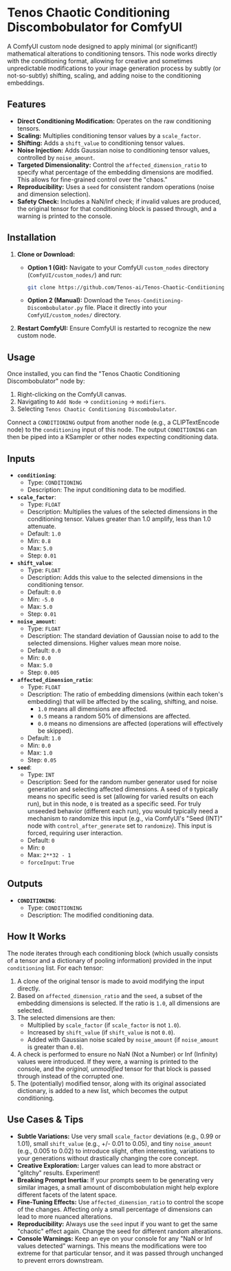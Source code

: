 # Tenos Chaotic Conditioning Discombobulator for ComfyUI

A ComfyUI custom node designed to apply minimal (or significant!) mathematical alterations to conditioning tensors. This node works directly with the conditioning format, allowing for creative and sometimes unpredictable modifications to your image generation process by subtly (or not-so-subtly) shifting, scaling, and adding noise to the conditioning embeddings.

## Features

*   **Direct Conditioning Modification:** Operates on the raw conditioning tensors.
*   **Scaling:** Multiplies conditioning tensor values by a `scale_factor`.
*   **Shifting:** Adds a `shift_value` to conditioning tensor values.
*   **Noise Injection:** Adds Gaussian noise to conditioning tensor values, controlled by `noise_amount`.
*   **Targeted Dimensionality:** Control the `affected_dimension_ratio` to specify what percentage of the embedding dimensions are modified. This allows for fine-grained control over the "chaos."
*   **Reproducibility:** Uses a `seed` for consistent random operations (noise and dimension selection).
*   **Safety Check:** Includes a NaN/Inf check; if invalid values are produced, the original tensor for that conditioning block is passed through, and a warning is printed to the console.

## Installation

1.  **Clone or Download:**
    *   **Option 1 (Git):** Navigate to your ComfyUI `custom_nodes` directory (`ComfyUI/custom_nodes/`) and run:
        ```bash
        git clone https://github.com/Tenos-ai/Tenos-Chaotic-Conditioning-Discombobulator
        ```
    *   **Option 2 (Manual):** Download the `Tenos-Conditioning-Discombobulator.py` file. Place it directly into your `ComfyUI/custom_nodes/` directory.

2.  **Restart ComfyUI:** Ensure ComfyUI is restarted to recognize the new custom node.

## Usage

Once installed, you can find the "Tenos Chaotic Conditioning Discombobulator" node by:

1.  Right-clicking on the ComfyUI canvas.
2.  Navigating to `Add Node` -> `conditioning` -> `modifiers`.
3.  Selecting `Tenos Chaotic Conditioning Discombobulator`.

Connect a `CONDITIONING` output from another node (e.g., a CLIPTextEncode node) to the `conditioning` input of this node. The output `CONDITIONING` can then be piped into a KSampler or other nodes expecting conditioning data.

## Inputs

*   **`conditioning`**:
    *   Type: `CONDITIONING`
    *   Description: The input conditioning data to be modified.
*   **`scale_factor`**:
    *   Type: `FLOAT`
    *   Description: Multiplies the values of the selected dimensions in the conditioning tensor. Values greater than 1.0 amplify, less than 1.0 attenuate.
    *   Default: `1.0`
    *   Min: `0.8`
    *   Max: `5.0`
    *   Step: `0.01`
*   **`shift_value`**:
    *   Type: `FLOAT`
    *   Description: Adds this value to the selected dimensions in the conditioning tensor.
    *   Default: `0.0`
    *   Min: `-5.0`
    *   Max: `5.0`
    *   Step: `0.01`
*   **`noise_amount`**:
    *   Type: `FLOAT`
    *   Description: The standard deviation of Gaussian noise to add to the selected dimensions. Higher values mean more noise.
    *   Default: `0.0`
    *   Min: `0.0`
    *   Max: `5.0`
    *   Step: `0.005`
*   **`affected_dimension_ratio`**:
    *   Type: `FLOAT`
    *   Description: The ratio of embedding dimensions (within each token's embedding) that will be affected by the scaling, shifting, and noise.
        *   `1.0` means all dimensions are affected.
        *   `0.5` means a random 50% of dimensions are affected.
        *   `0.0` means no dimensions are affected (operations will effectively be skipped).
    *   Default: `1.0`
    *   Min: `0.0`
    *   Max: `1.0`
    *   Step: `0.05`
*   **`seed`**:
    *   Type: `INT`
    *   Description: Seed for the random number generator used for noise generation and selecting affected dimensions. A seed of `0` typically means no specific seed is set (allowing for varied results on each run), but in this node, `0` is treated as a specific seed. For truly unseeded behavior (different each run), you would typically need a mechanism to randomize this input (e.g., via ComfyUI's "Seed (INT)" node with `control_after_generate` set to `randomize`). This input is forced, requiring user interaction.
    *   Default: `0`
    *   Min: `0`
    *   Max: `2**32 - 1`
    *   `forceInput`: `True`

## Outputs

*   **`CONDITIONING`**:
    *   Type: `CONDITIONING`
    *   Description: The modified conditioning data.

## How It Works

The node iterates through each conditioning block (which usually consists of a tensor and a dictionary of pooling information) provided in the input `conditioning` list. For each tensor:

1.  A clone of the original tensor is made to avoid modifying the input directly.
2.  Based on `affected_dimension_ratio` and the `seed`, a subset of the embedding dimensions is selected. If the ratio is `1.0`, all dimensions are selected.
3.  The selected dimensions are then:
    *   Multiplied by `scale_factor` (if `scale_factor` is not `1.0`).
    *   Increased by `shift_value` (if `shift_value` is not `0.0`).
    *   Added with Gaussian noise scaled by `noise_amount` (if `noise_amount` is greater than `0.0`).
4.  A check is performed to ensure no NaN (Not a Number) or Inf (Infinity) values were introduced. If they were, a warning is printed to the console, and the *original, unmodified* tensor for that block is passed through instead of the corrupted one.
5.  The (potentially) modified tensor, along with its original associated dictionary, is added to a new list, which becomes the output conditioning.

## Use Cases & Tips

*   **Subtle Variations:** Use very small `scale_factor` deviations (e.g., 0.99 or 1.01), small `shift_value` (e.g., +/- 0.01 to 0.05), and tiny `noise_amount` (e.g., 0.005 to 0.02) to introduce slight, often interesting, variations to your generations without drastically changing the core concept.
*   **Creative Exploration:** Larger values can lead to more abstract or "glitchy" results. Experiment!
*   **Breaking Prompt Inertia:** If your prompts seem to be generating very similar images, a small amount of discombobulation might help explore different facets of the latent space.
*   **Fine-Tuning Effects:** Use `affected_dimension_ratio` to control the scope of the changes. Affecting only a small percentage of dimensions can lead to more nuanced alterations.
*   **Reproducibility:** Always use the `seed` input if you want to get the same "chaotic" effect again. Change the seed for different random alterations.
*   **Console Warnings:** Keep an eye on your console for any "NaN or Inf values detected" warnings. This means the modifications were too extreme for that particular tensor, and it was passed through unchanged to prevent errors downstream.
